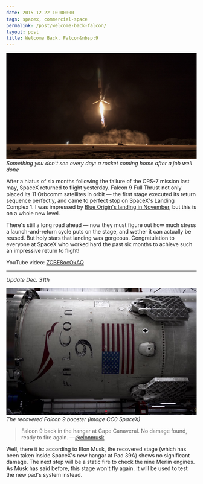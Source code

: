 ```yaml
---
date: 2015-12-22 10:00:00
tags: spacex, commercial-space
permalink: /post/welcome-back-falcon/
layout: post
title: Welcome Back, Falcon&nbsp;9
---
```

![First stage, seconds before landing](/static/media/2015/12/falcon9.jpg)  
_Something you don't see every day: a rocket coming home after a job well done_

After a hiatus of six months following the failure of the CRS-7 mission last may, SpaceX returned to flight yesterday. Falcon&nbsp;9 Full Thrust not only placed its 11 Orbcomm satellites in orbit — the first stage executed its return sequence perfectly, and came to perfect stop on SpaceX's Landing Complex 1. I was impressed by [Blue Origin's landing in November](/post/good-day-for-space/), but this is on a whole new level.

<!--more-->

There's still a long road ahead — now they must figure out how much stress a launch-and-return cycle puts on the stage, and wether it can actually be reused. But holy stars that landing was gorgeous. Congratulation to everyone at SpaceX who worked hard the past six months to achieve such an impressive return to flight!

YouTube video: [ZCBE8ocOkAQ](http://youtube.com/watch?v=ZCBE8ocOkAQ)

***

_Update Dec. 31th_

![Falcon 9 back in the hangar](/static/media/2015/12/falcon9-2.jpg)  
_The recovered Falcon&nbsp;9 booster (image CC0 SpaceX)_
> Falcon 9 back in the hangar at Cape Canaveral. No damage found, ready to fire again. 
> —[@elonmusk](https://www.instagram.com/elonmusk/)

Well, there it is: according to Elon Musk, the recovered stage (which has been taken inside SpaceX's new hangar at Pad&nbsp;39A) shows no significant damage. The next step will be a static fire to check the nine Merlin engines. As Musk has said before, this stage won't fly again. It will be used to test the new pad's system instead.